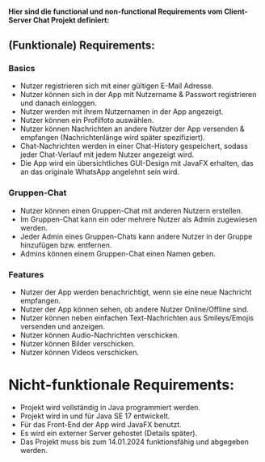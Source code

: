 #### Hier sind die **functional** und **non-functional Requirements** vom Client-Server Chat Projekt definiert:


## (Funktionale) Requirements:
### Basics
- Nutzer registrieren sich mit einer gültigen E-Mail Adresse.
- Nutzer können sich in der App mit Nutzername & Passwort registrieren und danach einloggen.
- Nutzer werden mit ihrem Nutzernamen in der App angezeigt.
- Nutzer können ein Profilfoto auswählen.
- Nutzer können Nachrichten an andere Nutzer der App versenden & empfangen (Nachrichtenlänge wird später spezifiziert).
- Chat-Nachrichten werden in einer Chat-History gespeichert, sodass jeder Chat-Verlauf mit jedem Nutzer angezeigt wird.
- Die App wird ein übersichtliches GUI-Design mit JavaFX erhalten, das an das originale WhatsApp angelehnt sein wird.


### Gruppen-Chat
- Nutzer können einen Gruppen-Chat mit anderen Nutzern erstellen.
- Im Gruppen-Chat kann ein oder mehrere Nutzer als Admin zugewiesen werden.
- Jeder Admin eines Gruppen-Chats kann andere Nutzer in der Gruppe hinzufügen bzw. entfernen.
- Admins können einem Gruppen-Chat einen Namen geben.

### Features
- Nutzer der App werden benachrichtigt, wenn sie eine neue Nachricht empfangen.
- Nutzer der App können sehen, ob andere Nutzer Online/Offline sind.
- Nutzer können neben einfachen Text-Nachrichten aus Smileys/Emojis versenden und anzeigen.
- Nutzer können Audio-Nachrichten verschicken.
- Nutzer können Bilder verschicken.
- Nutzer können Videos verschicken.


# Nicht-funktionale Requirements:
- Projekt wird vollständig in Java programmiert werden.
- Projekt wird in und für Java SE 17 entwickelt.
- Für das Front-End der App wird JavaFX benutzt.
- Es wird ein externer Server gehostet (Details später).
- Das Projekt muss bis zum 14.01.2024 funktionsfähig und abgegeben werden.